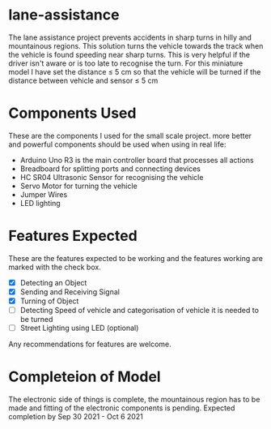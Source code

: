 # lane-assistance

The lane assistance project prevents accidents in sharp turns in hilly and mountainous regions. This solution turns the vehicle towards the track when the vehicle is found speeding near sharp turns. This is very helpful if the driver isn't aware or is too late to recognise the turn. For this miniature model I have set the distance ≤ 5 cm so that the vehicle will be turned if the distance between vehicle and sensor ≤ 5 cm

# Components Used

These are the components I used for the small scale project. more better and powerful components should be used when using in real life:

* Arduino Uno R3 is the main controller board that processes all actions
* Breadboard for splitting ports and connecting devices
* HC SR04 Ultrasonic Sensor for recognising the vehicle
* Servo Motor for turning the vehicle
* Jumper Wires
* LED lighting

# Features Expected

These are the features expected to be working and the features working are marked with the check box.

- [x] Detecting an Object
- [x] Sending and Receiving Signal
- [x] Turning of Object
- [ ] Detecting Speed of vehicle and categorisation of vehicle it is needed to be turned
- [ ] Street Lighting using LED (optional)

Any recommendations for features are welcome.

# Completeion of Model

The electronic side of things is complete, the mountainous region has to be made and fitting of the electronic components is pending. 
Expected completion by Sep 30 2021 - Oct 6 2021
